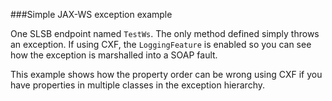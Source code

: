 ###Simple JAX-WS exception example

One SLSB endpoint named `TestWs`.  The only method defined simply throws an exception.  If using CXF, the `LoggingFeature` is enabled so you can see how the exception is marshalled into a SOAP fault.

This example shows how the property order can be wrong using CXF if you have properties in multiple classes in the exception hierarchy.
